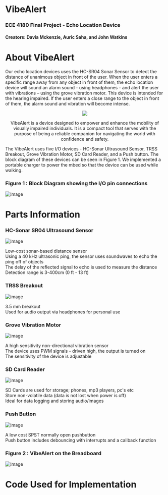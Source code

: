 # VibeAlert
### ECE 4180 Final Project - Echo Location Device

#### Creators: Davia Mckenzie, Auric Saha, and John Watkins

# About VibeAlert
Our echo location devices uses the HC-SR04 Sonar Sensor to detect the distance of unanimous object in front of the user. When the user enters a specific range away from any object in front of them, the echo location device will sound an alarm sound - using headphones - and alert the user with vibrations – using the grove vibration motor. This device is intended for the hearing impaired. If the user enters a close range to the object in front of them, the alarm sound and vibration will become intense.

<p align="center">
<img src = "https://github.com/jwatkins68/VibeAlert/assets/152657384/cd8f4e3f-e454-4707-9c9c-a01db82b4533" />


<p align="center">
VibeAlert is a device designed to empower and enhance the mobility of visually impaired individuals. It is a compact tool that serves with the purpose of being a reliable companion for navigating the world with confidence and safety.​
</p>


<!--- Block Diagram --->
The VibeAlert uses five I/O devices - HC-Sonar Ultrasound Sensor, TRSS Breakout, Grove Vibration Motor, SD Card Reader, and a Push button. The block diagram of these devices can be seen in Figure 1. We implemented a portable charger to power the mbed so that the device can be used while walking.

### Figure 1 : Block Diagram showing the I/O pin connections
![image](https://github.com/jwatkins68/VibeAlert/assets/152657384/d4d04bed-1a7d-460b-9b88-636a6888eb75)


# Parts Information

### HC-Sonar SR04 Ultrasound Sensor
![image](https://github.com/jwatkins68/VibeAlert/assets/152657384/95a1e81b-39f5-49af-9337-d12ec3f891f1)
  <summary>Low-cost sonar-based distance sensor​</summary>
  <summary>Using a 40 kHz ultrasonic ping, the sensor uses soundwaves to echo the   ping off of  objects​</summary>
  <summary>The delay of the reflected signal to echo is used to measure the         distance​</summary>
  <summary>Detection range is 3-400cm (0 ft - 13 ft)​</summary>

### TRSS Breakout
![image](https://github.com/jwatkins68/VibeAlert/assets/152657384/75bcc0f0-573f-4a0c-b653-3ae823febb33)
  <summary>3.5 mm breakout​​</summary>
  <summary>Used for audio output via headphones for personal use​</summary>

### Grove Vibration Motor
![image](https://github.com/jwatkins68/VibeAlert/assets/152657384/4b88c30d-3ab9-4906-b8cb-19f612e39a2c)
  <summary>A high sensitivity non-directional vibration sensor​​​</summary>
  <summary>The device uses PWM signals - driven high, the output is turned on​</summary>
  <summary>The sensitivity of the device is adjustable​</summary>

### SD Card Reader
![image](https://github.com/jwatkins68/VibeAlert/assets/152657384/41afdb64-6c0a-4e1c-97d6-ee5f180a2b4d)
  <summary>SD Cards are used for storage; phones, mp3 players, pc's etc​​​​</summary>
  <summary>Store non-volatile data (data is not lost when power is off)</summary>
  <summary>Ideal for data logging and storing audio/images​​</summary>

### Push Button
![image](https://github.com/jwatkins68/VibeAlert/assets/152657384/42a35c4f-db99-433f-8e7a-2b8636fffa30)
  <summary>A low cost SPST normally open pushbutton​​​​​</summary>
  <summary>Push button includes debouncing with interrupts and a callback function​</summary>

### Figure 2 : VibeAlert on the Breadboard
![image](https://github.com/jwatkins68/VibeAlert/assets/152657384/2688b92d-f2d0-4106-ba77-67e818cf177a)

# Code Used for Implementation
<!--- Insert Code Here --->







<!--- Adding a Dropdown
<details>
<summary>Code used for implementation</summary>
  

<!---
  Suprise MF!
  --->
</details>

<!--- Adding a Table 

| Rank | Languages |
|-----:|-----------|
|     1| Javascript|
|     2| Python    |
|     3| SQL       |

--->
